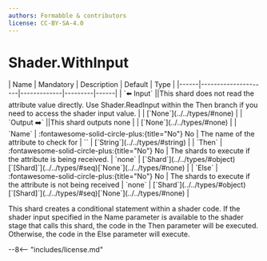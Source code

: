 ```yaml
---
authors: Formabble & contributors
license: CC-BY-SA-4.0
---
```



# Shader.WithInput

<div class="sh-parameters" markdown="1">
| Name | Mandatory | Description | Default | Type |
|------|---------------------|-------------|---------|------|
| `⬅️ Input` ||This shard does not read the attribute value directly. Use Shader.ReadInput within the Then branch if you need to access the shader input value. | | [`None`](../../types/#none) |
| `Output ➡️` ||This shard outputs none | | [`None`](../../types/#none) |
| `Name` | :fontawesome-solid-circle-plus:{title="No"} No  | The name of the attribute to check for | `` | [`String`](../../types/#string) |
| `Then` | :fontawesome-solid-circle-plus:{title="No"} No  | The shards to execute if the attribute is being received. | `none` | [`Shard`](../../types/#object)[`[Shard]`](../../types/#seq)[`None`](../../types/#none) |
| `Else` | :fontawesome-solid-circle-plus:{title="No"} No  | The shards to execute if the attribute is not being received | `none` | [`Shard`](../../types/#object)[`[Shard]`](../../types/#seq)[`None`](../../types/#none) |

</div>

This shard creates a conditional statement within a shader code. If the shader input specified in the Name parameter is available to the shader stage that calls this shard, the code in the Then parameter will be executed. Otherwise, the code in the Else parameter will execute.

--8<-- "includes/license.md"

